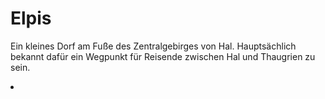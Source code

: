 # Elpis

Ein kleines Dorf am Fuße des Zentralgebirges von Hal. Hauptsächlich bekannt dafür ein Wegpunkt für Reisende zwischen Hal
und Thaugrien zu sein.

<procedure title="Charaktere von diesem Ort">
<list columns="3">
<li><a href="Marjorie.md"></a></li>
</list>
</procedure>